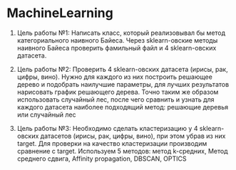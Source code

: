 # MachineLearning

1. Цель работы №1: Написать класс, который реализовывал бы метод категориального наивного Байеса. Через sklearn-овские методы наивного Байеса проверить фамильный файл и 4 sklearn-овских датасета.

2. Цель работы №2: Проверить 4 sklearn-овских датасета (ирисы, рак, цифры, вино). Нужно для каждого из них построить решающее дерево и подобрать наилучшие параметры, для лучших результатов нарисовать график решающего дерева.
Точно таким же образом использовать случайный лес, после чего сравнить и узнать для каждого датасета наиболее подходящий метод: решающие деревья или случайный лес

3. Цель работы №3:  Необходимо сделать кластеризацию у 4 sklearn-овских датасетов (ирисы, рак, цифры, вино), при этом убрав из них target. Для проверки на качество кластеризации производим сравнение с target. Используем 5 методов: метод k-средних, Метод среднего сдвига, Affinity propagation, DBSCAN, OPTICS
